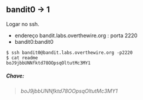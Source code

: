 ## bandit0 -> 1

Logar no ssh.
   * endereço bandit.labs.overthewire.org : porta 2220 
   * bandit0:bandit0

```
$ ssh bandit0@bandit.labs.overthewire.org -p2220
$ cat readme
boJ9jbbUNNfktd78OOpsqOltutMc3MY1
```

##### Chave:
> _boJ9jbbUNNfktd78OOpsqOltutMc3MY1_